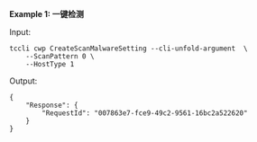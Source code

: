 **Example 1: 一键检测**



Input: 

```
tccli cwp CreateScanMalwareSetting --cli-unfold-argument  \
    --ScanPattern 0 \
    --HostType 1
```

Output: 
```
{
    "Response": {
        "RequestId": "007863e7-fce9-49c2-9561-16bc2a522620"
    }
}
```

